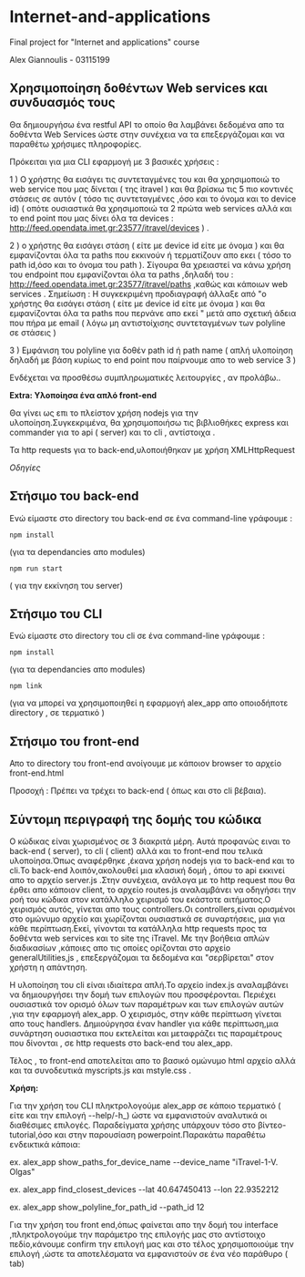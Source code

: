 # Internet-and-applications
Final project for "Internet and applications" course


Alex Giannoulis  - 03115199

## Χρησιμοποίηση δοθέντων Web services και συνδυασμός τους
Θα δημιουργήσω ένα restful API το οποίο θα λαμβάνει δεδομένα απο τα δοθέντα Web Services ώστε στην συνέχεια να τα επεξεργάζομαι και να παραθέτω χρήσιμες πληροφορίες.

Πρόκειται για μια CLI εφαρμογή  με 3 βασικές χρήσεις :



1 ) Ο χρήστης θα εισάγει τις συντεταγμένες του και θα χρησιμοποιώ το web service που μας δίνεται ( της itravel ) και θα βρίσκω τις 5 πιο κοντινές στάσεις σε αυτόν ( τόσο τις συντεταγμένες ,όσο και το όνομα και το device id) ( οπότε ουσιαστικά θα χρησιμοποιώ τα 2 πρώτα web services αλλά και το end point που μας δίνει όλα τα devices : http://feed.opendata.imet.gr:23577/itravel/devices ) .


2 ) o χρήστης θα εισάγει στάση ( είτε με device id είτε με όνομα ) και θα εμφανίζονται όλα τα paths που εκκινούν ή τερματίζουν  απο εκει ( τόσο το path id,όσο και  το όνομα του path ).
Σίγουρα θα χρειαστεί να κάνω χρήση του endpoint που εμφανίζονται όλα τα paths ,δηλαδή του : http://feed.opendata.imet.gr:23577/itravel/paths ,καθώς και κάποιων web services  .
Σημείωση : Η συγκεκριμένη προδιαγραφή άλλαξε από "o χρήστης θα εισάγει στάση ( είτε με device id είτε με όνομα ) και θα εμφανίζονται όλα τα paths που περνάνε απο εκεί " μετά απο σχετική άδεια που πήρα με email ( λόγω μη αντιστοίχισης συντεταγμένων των polyline σε στάσεις )


3 ) Εμφάνιση του polyline για δοθέν path id ή path name  ( απλή υλοποίηση δηλαδή με βάση κυρίως  το end point που παίρνουμε απο το web service 3 )

Ενδέχεται να προσθέσω συμπληρωματικές λειτουργίες , αν προλάβω..

**Extra: Υλοποίησα ένα απλό front-end**

Θα γίνει ως επι το πλείστον χρήση nodejs για την υλοποίηση.Συγκεκριμένα, θα χρησιμοποιήσω τις βιβλιοθήκες express και commander για το api ( server)  και το cli , αντίστοιχα .

Τα http requests για το back-end,υλοποιήθηκαν με χρήση XMLHttpRequest

*Οδηγίες*

## Στήσιμο του back-end
Ενώ είμαστε στο directory του back-end σε ένα command-line γράφουμε :
```
npm install
```
(για τα dependancies απο modules)
```
npm run start
```
( για την εκκίνηση του server)


## Στήσιμο του CLI
Ενώ είμαστε στο directory του cli σε ένα command-line γράφουμε :
```
npm install
```
(για τα dependancies απο modules)
```
npm link
```
(για να μπορεί να χρησιμοποιηθεί η εφαρμογή alex_app  απο οποιοδήποτε directory , σε τερματικό )

## Στήσιμο του front-end
Απο το directory του front-end ανοίγουμε με κάποιον browser  το αρχείο front-end.html

Προσοχή : Πρέπει να τρέχει το back-end  ( όπως και στο cli βέβαια).



## Σύντομη περιγραφή της δομής του κώδικα

Ο κώδικας είναι χωρισμένος σε 3 διακριτά μέρη. Αυτά προφανώς ειναι το back-end ( server), το cli ( client) αλλά και το front-end που τελικά υλοποίησα.Όπως αναφέρθηκε ,έκανα χρήση nodejs για το back-end και το cli.Το back-end λοιπόν,ακολουθεί μια κλασική δομή , όπου το api  εκκινεί απο το αρχείο server.js .Στην συνέχεια, ανάλογα με το http request που θα έρθει απο κάποιον client,  το αρχείο routes.js αναλαμβάνει να οδηγήσει την ροή του κώδικα στον κατάλληλο χειρισμό του  εκάστοτε αιτήματος.Ο χειρισμός αυτός, γίνεται  απο τους controllers.Οι controllers,είναι ορισμένοι στο ομώνυμο αρχείο και χωρίζονται ουσιαστικά σε συναρτήσεις, μια για κάθε περίπτωση.Εκεί, γίνονται τα κατάλληλα http requests προς τα δοθέντα web services και το site της iTravel. Με την βοήθεια απλών διαδικασίων ,κάποιες απο τις οποίες ορίζονται στο αρχείο generalUtilities,js , επεξεργάζομαι τα δεδομένα και "σερβίρεται" στον χρήστη η απάντηση.

Η υλοποίηση του cli είναι ιδιαίτερα απλή.Το αρχείο index.js αναλαμβάνει να δημιουργήσει την δομή των επιλογών που προσφέρονται. Περιέχει ουσιαστικά τον ορισμό όλων των παραμέτρων και των επιλογών αυτών ,για την εφαρμογή alex_app. Ο χειρισμός, στην κάθε περίπτωση γίνεται απο τους handlers. Δημιούργησα έναν handler για κάθε περίπτωση,μια συνάρτηση ουσιαστικα  που εκτελείται και μεταφράζει τις παραμέτρους που δίνονται , σε  http requests στο back-end του alex_app.

Τέλος , το front-end αποτελείται απο το βασικό ομώνυμο html αρχείο αλλά και τα συνοδευτικά myscripts.js και mstyle.css  .









 **Χρήση:**

Για την χρήση του CLI πληκτρολογούμε alex_app σε κάποιο τερματικό ( είτε και την επιλογή --help/-h_)  ώστε να εμφανιστούν αναλυτικά οι διαθέσιμες επιλογές. Παραδείγματα χρήσης υπάρχουν τόσο στο βίντεο-tutorial,όσο και στην παρουσίαση powerpoint.Παρακάτω παραθέτω ενδεικτικά κάποια:

ex.  alex_app show_paths_for_device_name --device_name "iTravel-1-V. Olgas"

ex. alex_app find_closest_devices --lat 40.647450413 --lon 22.9352212

ex. alex_app show_polyline_for_path_id --path_id 12

Για την χρήση του front end,όπως φαίνεται απο την δομή του interface ,πληκτρολογούμε την παράμετρο της επιλογής μας στο αντίστοιχο  πεδίο,κάνουμε confirm την επιλογή μας και στο τέλος χρησιμοποιούμε την επιλογή ,ώστε τα αποτελέσματα να εμφανιστούν σε ένα νέο παράθυρο ( tab)
